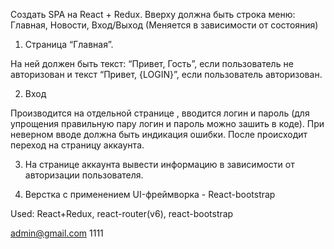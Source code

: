 Создать SPA на React + Redux. Вверху должна быть строка меню: Главная, Новости, Вход/Выход (Меняется в зависимости от состояния)

1) Страница “Главная”.

На ней должен быть текст: “Привет, Гость”, если пользователь не авторизован и текст “Привет, {LOGIN}”, если пользователь авторизован.

2) Вход

Производится на отдельной странице , вводится логин и пароль (для упрощения правильную пару логин и пароль можно зашить в коде). При неверном вводе должна быть индикация ошибки. После происходит переход на страницу аккаунта.

3) На странице аккаунта вывести информацию в зависимости от авторизации пользователя.

4) Верстка с применением UI-фреймворка - React-bootstrap

Used:
React+Redux,
react-router(v6),
react-bootstrap

admin@gmail.com
1111
